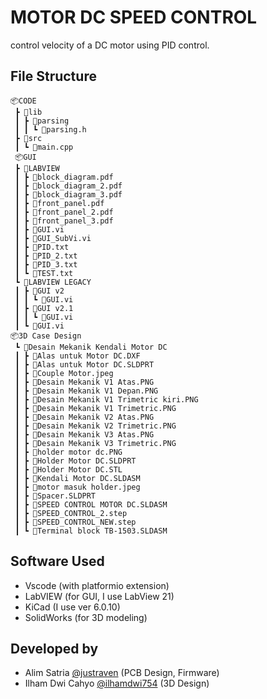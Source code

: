 # MOTOR DC SPEED CONTROL

control velocity of a DC motor using PID control.

## File Structure
```
📦CODE
 ┣ 📂lib
 ┃ ┣ 📂parsing
 ┃ ┃ ┗ 📜parsing.h
 ┣ 📂src
 ┃ ┗ 📜main.cpp
 📦GUI
 ┣ 📂LABVIEW
 ┃ ┣ 📜block_diagram.pdf
 ┃ ┣ 📜block_diagram_2.pdf
 ┃ ┣ 📜block_diagram_3.pdf
 ┃ ┣ 📜front_panel.pdf
 ┃ ┣ 📜front_panel_2.pdf
 ┃ ┣ 📜front_panel_3.pdf
 ┃ ┣ 📜GUI.vi
 ┃ ┣ 📜GUI_SubVi.vi
 ┃ ┣ 📜PID.txt
 ┃ ┣ 📜PID_2.txt
 ┃ ┣ 📜PID_3.txt
 ┃ ┗ 📜TEST.txt
 ┗ 📂LABVIEW LEGACY
 ┃ ┣ 📂GUI v2
 ┃ ┃ ┗ 📜GUI.vi
 ┃ ┣ 📂GUI v2.1
 ┃ ┃ ┗ 📜GUI.vi
 ┃ ┗ 📜GUI.vi
📦3D Case Design
 ┗ 📂Desain Mekanik Kendali Motor DC
 ┃ ┣ 📜Alas untuk Motor DC.DXF
 ┃ ┣ 📜Alas untuk Motor DC.SLDPRT
 ┃ ┣ 📜Couple Motor.jpeg
 ┃ ┣ 📜Desain Mekanik V1 Atas.PNG
 ┃ ┣ 📜Desain Mekanik V1 Depan.PNG
 ┃ ┣ 📜Desain Mekanik V1 Trimetric kiri.PNG
 ┃ ┣ 📜Desain Mekanik V1 Trimetric.PNG
 ┃ ┣ 📜Desain Mekanik V2 Atas.PNG
 ┃ ┣ 📜Desain Mekanik V2 Trimetric.PNG
 ┃ ┣ 📜Desain Mekanik V3 Atas.PNG
 ┃ ┣ 📜Desain Mekanik V3 Trimetric.PNG
 ┃ ┣ 📜holder motor dc.PNG
 ┃ ┣ 📜Holder Motor DC.SLDPRT
 ┃ ┣ 📜Holder Motor DC.STL
 ┃ ┣ 📜Kendali Motor DC.SLDASM
 ┃ ┣ 📜motor masuk holder.jpeg
 ┃ ┣ 📜Spacer.SLDPRT
 ┃ ┣ 📜SPEED CONTROL MOTOR DC.SLDASM
 ┃ ┣ 📜SPEED_CONTROL_2.step
 ┃ ┣ 📜SPEED_CONTROL_NEW.step
 ┃ ┗ 📜Terminal block TB-1503.SLDASM
 ```
 
## Software Used
- Vscode (with platformio extension)
- LabVIEW (for GUI, I use LabView 21)
- KiCad (I use ver 6.0.10)
- SolidWorks (for 3D modeling)

## Developed by
- Alim Satria [@justraven](https://github.com/justraven) (PCB Design, Firmware)
- Ilham Dwi Cahyo [@ilhamdwi754](https://github.com/ilhamdwi754) (3D Design)